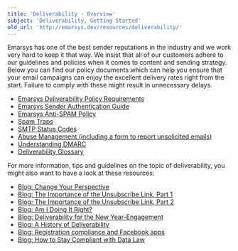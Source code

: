 ```yaml
---
title: 'Deliverability - Overview'
subject: 'Deliverability, Getting Started'
old_url: 'http://emarsys.dev/resources/deliverability/'
---
```


Emarsys has one of the best sender reputations in the industry and we work very hard to keep it that way. We insist that all of our customers adhere to our guidelines and policies when it comes to content and sending strategy. Below you can find our policy documents which can help you ensure that your email campaigns can enjoy the excellent delivery rates right from the start. Failure to comply with these might result in unnecessary delays.

- [Emarsys Deliverability Policy Requirements](/Resources/policy-requirements.md "Emarsys Deliverability Policy Requirements")
- [Emarsys Sender Authentication Guide](/Resources/sender-authentication-guide.md "Sender Authentication Guide")
- [Emarsys Anti-SPAM Policy](/Resources/anti-spam-policy.md "Anti-Spam Policy")
- [Spam Traps](/Resources/spam-traps.md "Spam Traps")
- [SMTP Status Codes](/Resources/smtp-status-codes.md "SMTP Status Codes")
- [Abuse Management (including a form to report unsolicited emails)](/Resources/abuse-management.md "Abuse Management")
- [Understanding DMARC](/Resources/dmarc.md)
- [Deliverability Glossary](/Resources/glossary.md "Deliverability Glossary")

 For more information, tips and guidelines on the topic of deliverability, you might also want to have a look at these resources:

- [Blog: Change Your Perspective](http://www.emarsys.com/en/resources/blog/change-your-perspective/)
- [Blog: The Importance of the Unsubscribe Link, Part 1](http://www.emarsys.com/en/the-importance-of-the-unsubscribe-link-part-one/)
- [Blog: The Importance of the Unsubscribe Link, Part 2](http://www.emarsys.com/en/the-importance-of-the-unsubscribe-link-part-two/)
- [Blog: Am I Doing It Right?](http://www.emarsys.com/en/am-i-doing-it-right-best-practices-and-compliance-with-isp-policies/)
- [Blog: Deliverability for the New Year-Engagement](http://www.emarsys.com/en/resources/blog/deliverability-for-the-new-year-engagement/)
- [Blog: A History of Deliverability](http://www.emarsys.com/en/a-brief-history-of-spam-filtering-and-deliverability-gunter-haselberger/)
- [Blog: Registration compliance and Facebook apps](http://www.emarsys.com/en/resources/blog/registration-compliance-and-facebook-apps-sebastiaan-de-vos/)
- [Blog: How to Stay Compliant with Data Law](http://www.emarsys.com/en/resources/blog/how-to-stay-compliant-with-data-law/)